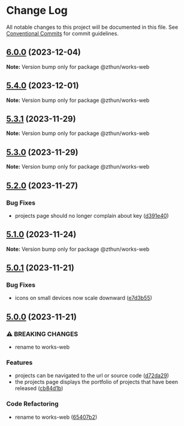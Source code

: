 # Change Log

All notable changes to this project will be documented in this file.
See [Conventional Commits](https://conventionalcommits.org) for commit guidelines.

## [6.0.0](https://github.com/zthun/works/compare/v5.4.0...v6.0.0) (2023-12-04)

**Note:** Version bump only for package @zthun/works-web





## [5.4.0](https://github.com/zthun/works/compare/v5.3.1...v5.4.0) (2023-12-01)

**Note:** Version bump only for package @zthun/works-web





## [5.3.1](https://github.com/zthun/works/compare/v5.3.0...v5.3.1) (2023-11-29)

**Note:** Version bump only for package @zthun/works-web





## [5.3.0](https://github.com/zthun/works/compare/v5.2.0...v5.3.0) (2023-11-29)

**Note:** Version bump only for package @zthun/works-web





## [5.2.0](https://github.com/zthun/works/compare/v5.1.0...v5.2.0) (2023-11-27)


### Bug Fixes

* projects page should no longer complain about key ([d391e40](https://github.com/zthun/works/commit/d391e403110fd6e6506ae4e3edda5b269c3b30a1))



## [5.1.0](https://github.com/zthun/works/compare/v5.0.1...v5.1.0) (2023-11-24)

**Note:** Version bump only for package @zthun/works-web





## [5.0.1](https://github.com/zthun/works/compare/v5.0.0...v5.0.1) (2023-11-21)


### Bug Fixes

* icons on small devices now scale downward ([e7d3b55](https://github.com/zthun/works/commit/e7d3b55f7fea3b59aba61c7b97dfff76776c0746))



## [5.0.0](https://github.com/zthun/works/compare/v4.0.0...v5.0.0) (2023-11-21)


### ⚠ BREAKING CHANGES

* rename to works-web

### Features

* projects can be navigated to the url or source code ([d72da29](https://github.com/zthun/works/commit/d72da292450e7721a1ddb4c397ec292745239b92))
* the projects page displays the portfolio of projects that have been released ([cb84d1b](https://github.com/zthun/works/commit/cb84d1b9529cd16d5b9167c8db496a38b0a8aac5))


### Code Refactoring

* rename to works-web ([65407b2](https://github.com/zthun/works/commit/65407b2615e2463bc30055d4e2809ba4be1b2aae))
